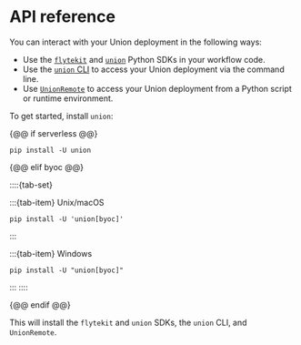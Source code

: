 # API reference

You can interact with your Union deployment in the following ways:

* Use the [`flytekit`](https://docs.flyte.org/en/latest/api/flytekit/docs_index.html) and [`union`](./sdk/index) Python SDKs in your workflow code.
* Use the [`union` CLI](./union-cli) to access your Union deployment via the command line.
* Use [`UnionRemote`](./unionremote/index) to access your Union deployment from a Python script or runtime environment.

To get started, install `union`:

{@@ if serverless @@}

```
pip install -U union
```

{@@ elif byoc @@}

::::{tab-set}

:::{tab-item} Unix/macOS

```{code-block} shell
pip install -U 'union[byoc]'
```

:::


:::{tab-item} Windows

```{code-block} shell
pip install -U "union[byoc]"
```

:::
::::

{@@ endif @@}

This will install the `flytekit` and `union` SDKs, the `union` CLI, and `UnionRemote`.
